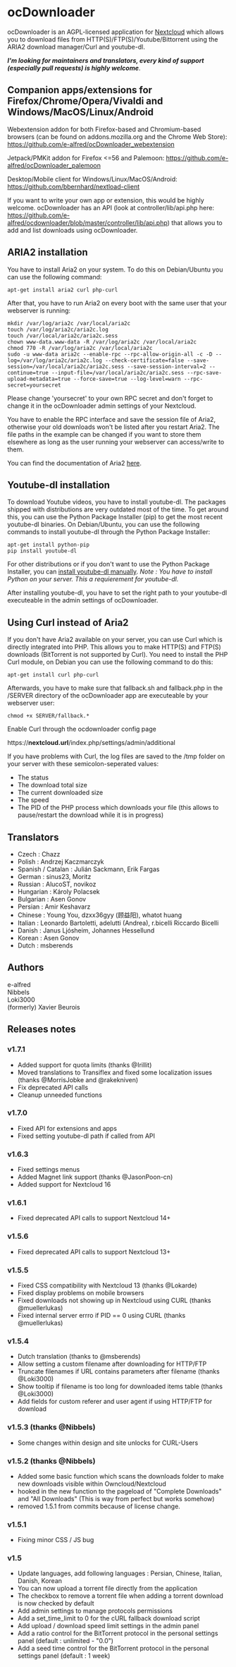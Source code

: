 # ocDownloader
ocDownloader is an AGPL-licensed application for [Nextcloud](https://nextcloud.com) which allows you to download files from HTTP(S)/FTP(S)/Youtube/Bittorrent using the ARIA2 download manager/Curl and youtube-dl.

***I'm looking for maintainers and translators, every kind of support (especially pull requests) is highly welcome***.

## Companion apps/extensions for Firefox/Chrome/Opera/Vivaldi and Windows/MacOS/Linux/Android

Webextension addon for both Firefox-based and Chromium-based browsers (can be found on addons.mozilla.org and the Chrome Web Store): https://github.com/e-alfred/ocDownloader_webextension

Jetpack/PMKit addon for Firefox <=56 and Palemoon: https://github.com/e-alfred/ocDownloader_palemoon

Desktop/Mobile client for Windows/Linux/MacOS/Android: https://github.com/bbernhard/nextload-client

If you want to write your own app or extension, this would be highly welcome. ocDownloader has an API (look at controller/lib/api.php here: https://github.com/e-alfred/ocdownloader/blob/master/controller/lib/api.php) that allows you to add and list downloads using ocDownloader.

## ARIA2 installation
You have to install Aria2 on your system. To do this on Debian/Ubuntu you can use the following command:

`apt-get install aria2 curl php-curl`

After that, you have to run Aria2 on every boot with the same user that your webserver is running:

```
mkdir /var/log/aria2c /var/local/aria2c
touch /var/log/aria2c/aria2c.log
touch /var/local/aria2c/aria2c.sess
chown www-data.www-data -R /var/log/aria2c /var/local/aria2c
chmod 770 -R /var/log/aria2c /var/local/aria2c
sudo -u www-data aria2c --enable-rpc --rpc-allow-origin-all -c -D --log=/var/log/aria2c/aria2c.log --check-certificate=false --save-session=/var/local/aria2c/aria2c.sess --save-session-interval=2 --continue=true --input-file=/var/local/aria2c/aria2c.sess --rpc-save-upload-metadata=true --force-save=true --log-level=warn --rpc-secret=yoursecret
```

Please change 'yoursecret' to your own RPC secret and don't forget to change it in the ocDownloader admin settings of your Nextcloud.

You have to enable the RPC interface and save the session file of Aria2, otherwise your old downloads won't be listed after you restart Aria2. The file paths in the example can be changed if you want to store them elsewhere as long as the user running your webserver can access/write to them.

You can find the documentation of Aria2 [here](https://aria2.github.io/manual/en/html/index.html).

## Youtube-dl installation
To download Youtube videos, you have to install youtube-dl. The packages shipped with distributions are very outdated most of the time. To get around this, you can use the Python Package Installer (pip) to get the most recent youtube-dl binaries. On Debian/Ubuntu, you can use the following commands to install youtube-dl through the Python Package Installer:

```
apt-get install python-pip
pip install youtube-dl
```

For other distributions or if you don't want to use the Python Package Installer, you can [install youtube-dl manually](https://rg3.github.io/youtube-dl/download.html). *Note : You have to install Python on your server. This a requierement for youtube-dl.*  

After installing youtube-dl, you have to set the right path to your youtube-dl executeable in the admin settings of ocDownloader.

## Using Curl instead of Aria2
If you don't have Aria2 available on your server, you can use Curl which is directly integrated into PHP. This allows you to make HTTP(S) and FTP(S) downloads (BitTorrent is not supported by Curl). You need to install the PHP Curl module, on Debian you can use the following command to do this:

`apt-get install curl php-curl`

 Afterwards, you have to make sure that fallback.sh and fallback.php in the /SERVER directory of the ocDownloader app are executeable by your webserver user:

 `chmod +x SERVER/fallback.*`
 
 Enable Curl through the ocdownloader config page
 
 https://**nextcloud.url**/index.php/settings/admin/additional

If you have problems with Curl, the log files are saved to the /tmp folder on your server with these semicolon-seperated values:

- The status
- The download total size
- The current downloaded size
- The speed
- The PID of the PHP process which downloads your file (this allows to pause/restart the download while it is in progress)

## Translators
- Czech : Chazz
- Polish : Andrzej Kaczmarczyk
- Spanish / Catalan : Julián Sackmann, Erik Fargas
- German : sinus23, Moritz
- Russian : AlucoST, novikoz
- Hungarian : Károly Polacsek
- Bulgarian : Asen Gonov
- Persian : Amir Keshavarz
- Chinese : Young You, dzxx36gyy (顾益阳), whatot huang
- Italian : Leonardo Bartoletti, adelutti (Andrea), r.bicelli Riccardo Bicelli
- Danish : Janus Ljósheim, Johannes Hessellund
- Korean : Asen Gonov
- Dutch : msberends

## Authors
e-alfred  
Nibbels  
Loki3000  
(formerly) Xavier Beurois

## Releases notes
### v1.7.1
- Added support for quota limits (thanks @Irillit)
- Moved translations to Transiflex and fixed some localization issues (thanks @MorrisJobke and @rakekniven)
- Fix deprecated API calls
- Cleanup unneeded functions
### v1.7.0
- Fixed API for extensions and apps
- Fixed setting youtube-dl path if called from API
### v1.6.3
- Fixed settings menus
- Added Magnet link support (thanks @JasonPoon-cn)
- Added support for Nextcloud 16
### v1.6.1
- Fixed deprecated API calls to support Nextcloud 14+
### v1.5.6
- Fixed deprecated API calls to support Nextcloud 13+
### v1.5.5
- Fixed CSS compatibility with Nextcloud 13 (thanks @Lokarde)
- Fixed display problems on mobile browsers
- Fixed downloads not showing up in Nextcloud using CURL (thanks @muellerlukas)
- Fixed internal server errro if PID == 0 using CURL (thanks @muellerlukas)
### v1.5.4
- Dutch translation (thanks to @msberends)
- Allow setting a custom filename after downloading for HTTP/FTP
- Truncate filenames if URL contains parameters after filename (thanks @Loki3000)
- Show tooltip if filename is too long for downloaded items table (thanks @Loki3000)
- Add fields for custom referer and user agent if using HTTP/FTP for download
### v1.5.3 (thanks @Nibbels)
- Some changes within design and site unlocks for CURL-Users
### v1.5.2 (thanks @Nibbels)
- Added some basic function which scans the downloads folder to make new downloads visible within Owncloud/Nextcloud
- hooked in the new function to the pageload of "Complete Downloads" and "All Downloads" (This is way from perfect but works somehow)
- removed 1.5.1 from commits because of license change.
### v1.5.1
- Fixing minor CSS / JS bug
### v1.5
- Update languages, add following languages : Persian, Chinese, Italian, Danish, Korean
- You can now upload a torrent file directly from the application
- The checkbox to remove a torrent file when adding a torrent download is now checked by default
- Add admin settings to manage protocols permissions
- Add a set_time_limit to 0 for the cURL fallback download script
- Add upload / download speed limit settings in the admin panel
- Add a ratio control for the BitTorrent protocol in the personal settings panel (default : unlimited - "0.0")
- Add a seed time control for the BitTorrent protocol in the personal settings panel (default : 1 week)
